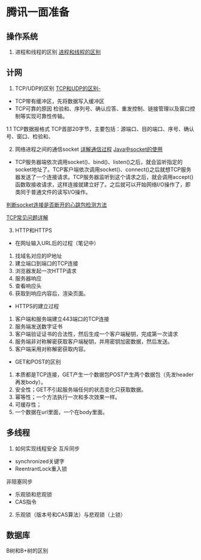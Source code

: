# 腾讯一面准备

## 操作系统
1. 进程和线程的区别
[进程和线程的区别](https://zhuanlan.zhihu.com/p/137261470)

## 计网
1. TCP/UDP的区别
[TCP和UDP的区别- ](https://juejin.im/post/5c94397d6fb9a070f6534484)
- TCP带有缓冲区，先将数据写入缓冲区
- TCP可靠的原因
检验和、序列号、确认应答、重发控制、链接管理以及窗口控制等实现可靠性传输。

1.1 TCP数据报格式
TCP首部20字节，主要包括：源端口、目的端口、序号、确认号、窗口、检验和、


2. 网络进程之间的通信socket
[详解通信过程](https://zhuanlan.zhihu.com/p/100151937)
[Java中socket的使用](https://zhuanlan.zhihu.com/p/39793500)
- TCP服务器端依次调用socket()、bind()、listen()之后，就会监听指定的socket地址了。TCP客户端依次调用socket()、connect()之后就想TCP服务器发送了一个连接请求。TCP服务器监听到这个请求之后，就会调用accept()函数取接收请求，这样连接就建立好了。之后就可以开始网络I/O操作了，即类同于普通文件的读写I/O操作。

[判断socket连接是否断开的心跳包检测方法](https://blog.csdn.net/u013412772/article/details/67633349)

[TCP常见问题详解](https://zhuanlan.zhihu.com/p/88621517)

3. HTTP和HTTPS

- 在网址输入URL后的过程（笔记中）
1. 找域名对应的IP地址
2. 建立端口到端口的TCP连接
3. 浏览器发起一次HTTP请求
4. 服务器响应
5. 查看响应头
6. 获取到响应内容后，渲染页面。

- HTTPS的建立过程
1. 客户端和服务端建立443端口的TCP连接
2. 服务端发送数字证书
3. 客户端验证证书的合法性，然后生成一个客户端秘钥，完成第一次请求
4. 服务端非对称解密获取客户端秘钥，并用密钥加密数据，然后发送。
5. 客户端采用对称解密获取内容。

- GET和POST的区别
1. 本质都是TCP连接，GET产生一个数据包POST产生两个数据包（先发header再发body）。
2. 安全性；GET不引起服务端任何的状态变化只获取数据。
3. 幂等性；一个方法执行一次和多次效果一样。
4. 可缓存性；
5. 一个数据在url里面，一个在body里面。

## 多线程
1. 如何实现线程安全
互斥同步
- synchronized关键字
- ReentrantLock重入锁

非阻塞同步
- 乐观锁和悲观锁
- CAS指令

2. 乐观锁（版本号和CAS算法）与悲观锁（上锁）

## 数据库
B树和B+树的区别
